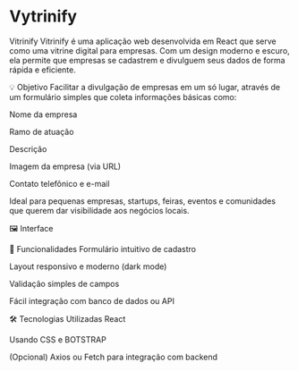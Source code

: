 # Vytrinify

Vitrinify
Vitrinify é uma aplicação web desenvolvida em React que serve como uma vitrine digital para empresas. Com um design moderno e escuro, ela permite que empresas se cadastrem e divulguem seus dados de forma rápida e eficiente.

💡 Objetivo
Facilitar a divulgação de empresas em um só lugar, através de um formulário simples que coleta informações básicas como:

Nome da empresa

Ramo de atuação

Descrição

Imagem da empresa (via URL)

Contato telefônico e e-mail

Ideal para pequenas empresas, startups, feiras, eventos e comunidades que querem dar visibilidade aos negócios locais.

🖼️ Interface

🚀 Funcionalidades
Formulário intuitivo de cadastro

Layout responsivo e moderno (dark mode)

Validação simples de campos

Fácil integração com banco de dados ou API

🛠️ Tecnologias Utilizadas
React

Usando CSS e BOTSTRAP

(Opcional) Axios ou Fetch para integração com backend
